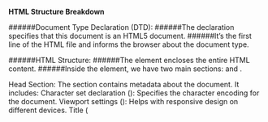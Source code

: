 


**HTML Structure Breakdown**

######Document Type Declaration (DTD):
######The <!DOCTYPE html> declaration specifies that this document is an HTML5 document.
######It’s the first line of the HTML file and informs the browser about the document type.

######HTML Structure:
######The <html> element encloses the entire HTML content.
######Inside the <html> element, we have two main sections: <head> and <body>.

Head Section:
The <head> section contains metadata about the document.
It includes:
Character set declaration (<meta charset="UTF-8">): Specifies the character encoding for the document.
Viewport settings (<meta name="viewport" content="width=device-width, initial-scale=1.0">): Helps with responsive design on different devices.
Title (<title>): Sets the title of the web page (displayed in the browser tab).

Body Section:
The <body> section contains the visible content of the web page.
It includes:
A centered <h5> element with a black background, displaying “FREE SHIPPING ON ORDERS OVER $100.”
A centered <h1> element with the title “Welcome to Get Gifts.”
A navigation menu (<nav>) with links to “Home” and “Buy Now” pages.
A menu icon section (<div class="menu_pic">) containing search, account, and cart icons.
An offer section (<div id="offer">) with a background image (“HomeBg.jpg”) and a heading.
A product section (<section class="products">) containing three product boxes:
Gloves (<div class="gloves">) with an image (“gloves.jpg”), price, and description.
Basket (<div class="basket">) with an image (“basket.jpg”), price, and description.
Jacket (<div class="jacket">) with an image (“jacket.jpg”), price, and description.

Styling:
CSS rules are applied within the <style> element.
Various styles are defined for elements like <body>, <h5>, <h1>, <nav>, and product boxes.
Background images, opacity, font size, and alignment are customized.

